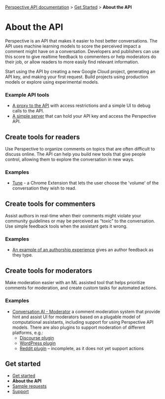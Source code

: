 [Perspective API documentation](../README.md) > [Get Started](README.md) > **About the API**

# About the API

Perspective is an API that makes it easier to host better conversations. The API uses machine learning models to score the perceived impact a comment might have on a conversation. Developers and publishers can use this score to give realtime feedback to commenters or help moderators do their job, or allow readers to more easily find relevant information.

Start using the API by creating a new Google Cloud project, generating an API key, and making your first request. Build projects using production models or explore using experimental models.

### Example API tools

+ [A proxy to the API](https://github.com/conversationai/perspectiveapi-proxy) with access restrictions and a simple UI to debug calls to the API. 
+ [A simple server](https://github.com/conversationai/perspectiveapi-simple-server) that can hold your API key and access the Perspective API.

## Create tools for readers

Use Perspective to organize comments on topics that are often difficult to discuss online. The API can help you build new tools that give people control, allowing them to explore the conversation in new ways.

### Examples

+ [Tune](https://github.com/conversationai/perspective-viewership-extension) - a Chrome Extension that lets the user choose the 'volume' of the conversation they wish to read.

## Create tools for commenters

Assist authors in real-time when their comments might violate your community guidelines or may be perceived as “toxic” to the conversation. Use simple feedback tools when the assistant gets it wrong.

### Examples
+ [An example of an authorship experience](https://github.com/conversationai/perspectiveapi-authorship-demo) gives an author feedback as they type.

## Create tools for moderators

Make moderation easier with an ML assisted tool that helps prioritize comments for moderation, and create custom tasks for automated actions.

### Examples

+ [Conversation AI - Moderator](https://github.com/conversationai/conversationai-moderator) a comment moderation system that provide hint and assist UI for moderators based on a plugable model of computational assistants, including support for using Perspective API models. There are also plugins to support moderation of different platforms, e.g.:
   + [Discourse plugin](https://github.com/conversationai/conversationai-moderator-discourse)
   + [WordPress plugin](https://github.com/conversationai/conversationai-moderator-wordpress)
   + [Reddit plugin](https://github.com/conversationai/conversationai-moderator-reddit) &ndash; incomplete, as it does not yet support actions

## Get started

+ [Get started](README.md)
+ **About the API**
+ [Sample requests](sample.md)
+ [Support](support.md)

